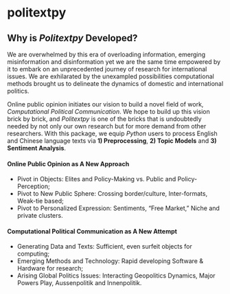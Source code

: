 # politextpy

## Why is *Politextpy* Developed?

We are overwhelmed by this era of overloading information, emerging misinformation and disinformation yet we are the same time empowered by it to embark on an unprecedented journey of research for international issues. We are exhilarated by the unexampled possibilities computational methods brought us to delineate the dynamics of domestic and international politics. 

Online public opinion initiates our vision to build a novel field of work, *Computational Political Communication*. We hope to build up this vision brick by brick, and *Politextpy* is one of the bricks that is undoubtedly needed by not only our own research but for more demand from other researchers. With this package, we equip *Python* users to process English and Chinese language texts via **1) Preprocessing**, **2) Topic Models** and **3) Sentiment Analysis**.

#### Online Public Opinion as A New Approach

+ Pivot in Objects: Elites and Policy-Making vs. Public and Policy-Perception; 
+ Pivot to New Public Sphere: Crossing border/culture, Inter-formats, Weak-tie based;
+ Pivot to Personalized Expression: Sentiments, “Free Market,” Niche and private clusters.

#### Computational Political Communication as A New Attempt

+ Generating Data and Texts: Sufficient, even surfeit objects for computing;
+ Emerging Methods and Technology: Rapid developing Software & Hardware for research;
+ Arising Global Politics Issues: Interacting Geopolitics Dynamics, Major Powers Play, Aussenpolitik and Innenpolitik.
